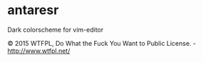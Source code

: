 # antaresr

Dark colorscheme for vim-editor

© 2015 WTFPL, Do What the Fuck You Want to Public License. - http://www.wtfpl.net/
